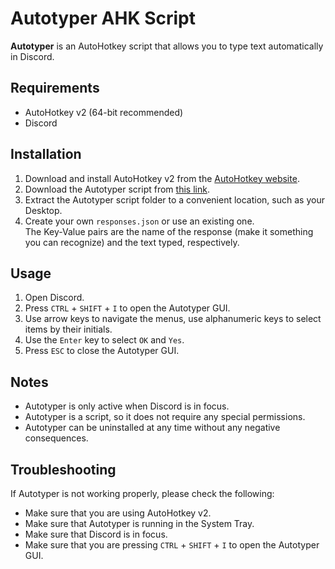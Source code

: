 # Autotyper AHK Script

**Autotyper** is an AutoHotkey script that allows you to type text automatically in Discord.

## Requirements

- AutoHotkey v2 (64-bit recommended)
- Discord

## Installation

1. Download and install AutoHotkey v2 from the [AutoHotkey website](https://autohotkey.com/download/).
2. Download the Autotyper script from [this link](https://github.com/akippnn/ahk/releases/tag/autotyper).
3. Extract the Autotyper script folder to a convenient location, such as your Desktop.
4. Create your own `responses.json` or use an existing one.  
   The Key-Value pairs are the name of the response (make it something you can recognize) and the text typed, respectively.

## Usage

1. Open Discord.
2. Press `CTRL` + `SHIFT` + `I` to open the Autotyper GUI.
3. Use arrow keys to navigate the menus, use alphanumeric keys to select items by their initials.  
4. Use the `Enter` key to select `OK` and `Yes`.
5. Press `ESC` to close the Autotyper GUI.

## Notes

- Autotyper is only active when Discord is in focus.
- Autotyper is a script, so it does not require any special permissions.
- Autotyper can be uninstalled at any time without any negative consequences.

## Troubleshooting

If Autotyper is not working properly, please check the following:

- Make sure that you are using AutoHotkey v2.
- Make sure that Autotyper is running in the System Tray.
- Make sure that Discord is in focus.
- Make sure that you are pressing `CTRL` + `SHIFT` + `I` to open the Autotyper GUI.